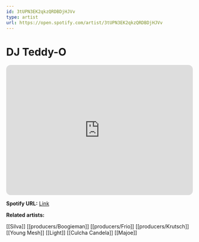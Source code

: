 ```yaml
---
id: 3tUPN3EK2qkzQRDBDjHJVv
type: artist
url: https://open.spotify.com/artist/3tUPN3EK2qkzQRDBDjHJVv
---
```

# DJ Teddy-O

<iframe style="border-radius:12px" src="https://open.spotify.com/embed/artist/3tUPN3EK2qkzQRDBDjHJVv" width="100%" height="352" frameBorder="0" allowfullscreen="" allow="autoplay; clipboard-write; encrypted-media; fullscreen; picture-in-picture" loading="lazy"></iframe>

**Spotify URL:** [Link](https://open.spotify.com/artist/3tUPN3EK2qkzQRDBDjHJVv)

**Related artists:**

[[Silva]]
[[producers/Boogieman]]
[[producers/Frio]]
[[producers/Krutsch]]
[[Young Mesh]]
[[Light]]
[[Culcha Candela]]
[[Majoe]]
